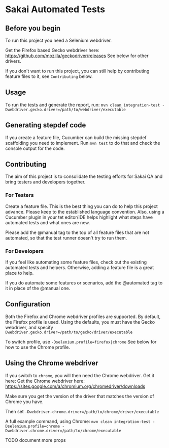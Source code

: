 # Sakai Automated Tests

## Before you begin

To run this project you need a Selenium webdriver.

Get the Firefox based Gecko webdriver here: https://github.com/mozilla/geckodriver/releases
See below for other drivers.

If you don't want to run this project, you can still help by contributing feature files to it, see `Contributing` below.

## Usage

To run the tests and generate the report, run:
`mvn clean integration-test -Dwebdriver.gecko.driver=/path/to/webdriver/executable`

## Generating stepdef code
If you create a feature file, Cucumber can build the missing stepdef scaffolding you need to implement.
Run `mvn test` to do that and check the console output for the code.

## Contributing

The aim of this project is to consolidate the testing efforts for Sakai QA and bring testers and developers together.

### For Testers
Create a feature file. This is the best thing you can do to help this project advance.
Please keep to the established language convention. 
Also, using a Cucumber plugin in your tet editor/IDE helps highlight what steps have automated tests and what ones are new.

Please add the @manual tag to the top of all feature files that are not automated, so that the test runner doesn't try to run them.

### For Developers
If you feel like automating some feature files, check out the existing automated tests and helpers.
Otherwise, adding a feature file is a great place to help.

If you do automate some features or scenarios, add the @automated tag to it in place of the @manual one.

## Configuration

Both the Firefox and Chrome webdriver profiles are supported. By default, the Firefox profile is used.
Using the defaults, you must have the Gecko webdriver, and specify `-Dwebdriver.gecko.driver=/path/to/gecko/driver/executable`

To switch profile, use `-Dselenium.profile=firefox|chrome`
See below for how to use the Chrome profile.

## Using the Chrome webdriver
If you switch to `chrome`, you will then need the Chrome webdriver. Get it here: Get the Chrome webdriver here: https://sites.google.com/a/chromium.org/chromedriver/downloads

Make sure you get the version of the driver that matches the version of Chrome you have.

Then set `-Dwebdriver.chrome.driver=/path/to/chrome/driver/executable`

A full example command, using Chrome:
`mvn clean integration-test -Dselenium.profile=chrome -Dwebdriver.chrome.driver=/path/to/chrome/executable`

TODO document more props
